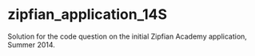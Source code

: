 zipfian_application_14S
=======================

Solution for the code question on the initial Zipfian Academy application, Summer 2014.
